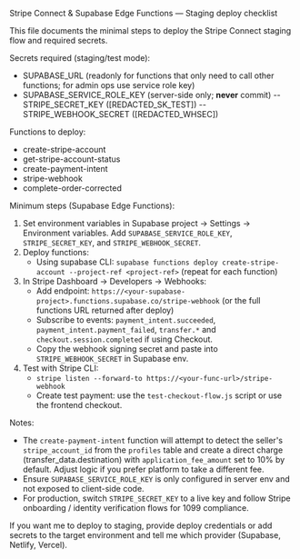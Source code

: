 Stripe Connect & Supabase Edge Functions — Staging deploy checklist

This file documents the minimal steps to deploy the Stripe Connect staging flow and required secrets.

Secrets required (staging/test mode):
- SUPABASE_URL (readonly for functions that only need to call other functions; for admin ops use service role key)
- SUPABASE_SERVICE_ROLE_KEY (server-side only; **never** commit)
-- STRIPE_SECRET_KEY ([REDACTED_SK_TEST])
-- STRIPE_WEBHOOK_SECRET ([REDACTED_WHSEC])

Functions to deploy:
- create-stripe-account
- get-stripe-account-status
- create-payment-intent
- stripe-webhook
- complete-order-corrected

Minimum steps (Supabase Edge Functions):
1. Set environment variables in Supabase project -> Settings -> Environment variables. Add `SUPABASE_SERVICE_ROLE_KEY`, `STRIPE_SECRET_KEY`, and `STRIPE_WEBHOOK_SECRET`.
2. Deploy functions:
   - Using supabase CLI: `supabase functions deploy create-stripe-account --project-ref <project-ref>` (repeat for each function)
3. In Stripe Dashboard -> Developers -> Webhooks:
   - Add endpoint: `https://<your-supabase-project>.functions.supabase.co/stripe-webhook` (or the full functions URL returned after deploy)
   - Subscribe to events: `payment_intent.succeeded`, `payment_intent.payment_failed`, `transfer.*` and `checkout.session.completed` if using Checkout.
   - Copy the webhook signing secret and paste into `STRIPE_WEBHOOK_SECRET` in Supabase env.
4. Test with Stripe CLI:
   - `stripe listen --forward-to https://<your-func-url>/stripe-webhook`
   - Create test payment: use the `test-checkout-flow.js` script or use the frontend checkout.

Notes:
- The `create-payment-intent` function will attempt to detect the seller's `stripe_account_id` from the `profiles` table and create a direct charge (transfer_data.destination) with `application_fee_amount` set to 10% by default. Adjust logic if you prefer platform to take a different fee.
- Ensure `SUPABASE_SERVICE_ROLE_KEY` is only configured in server env and not exposed to client-side code.
- For production, switch `STRIPE_SECRET_KEY` to a live key and follow Stripe onboarding / identity verification flows for 1099 compliance.

If you want me to deploy to staging, provide deploy credentials or add secrets to the target environment and tell me which provider (Supabase, Netlify, Vercel).